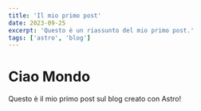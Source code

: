 ```yaml
---
title: 'Il mio primo post'
date: 2023-09-25
excerpt: 'Questo è un riassunto del mio primo post.'
tags: ['astro', 'blog']
---
```


# Ciao Mondo

Questo è il mio primo post sul blog creato con Astro!
